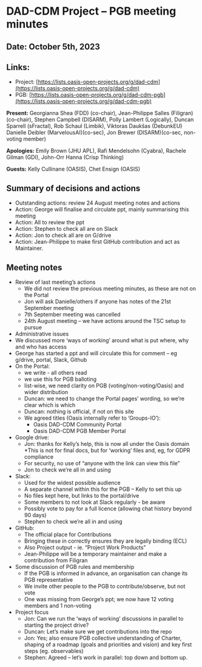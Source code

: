# DAD-CDM Project –  PGB meeting minutes
## Date: October 5th, 2023

## Links:
* Project: [https://lists.oasis-open-projects.org/g/dad-cdm](https://lists.oasis-open-projects.org/g/dad-cdm)
* PGB: [https://lists.oasis-open-projects.org/g/dad-cdm-pgb](https://lists.oasis-open-projects.org/g/dad-cdm-pgb)

**Present:** Georgianna Shea (FDD) (co-chair), Jean-Philippe Salles (Filigran) (co-chair), Stephen Campbell (DISARM), Polly Lambert (Logically), Duncan Sparrell (sFractal), Rob Schaul (Limbik), Viktoras Daukšas (DebunkEU)
Danielle Deibler (MarvelousAI)(co-sec), Jon Brewer (DISARM)(co-sec, non-voting member)

**Apologies:** Emily Brown (JHU APL), Rafi Mendelsohn (Cyabra), Rachele Gilman (GDI), John-Orr Hanna (Crisp Thinking)

**Guests:** Kelly Cullinane (OASIS), Chet Ensign (OASIS)


## Summary of decisions and actions
* Outstanding actions: review 24 August meeting notes and actions
* Action: George will finalise and circulate ppt, mainly summarising this meeting
* Action: All to review the ppt
* Action: Stephen to check all are on Slack
* Action: Jon to check all are on G/drive
* Action: Jean-Philippe to make first GitHub contribution and act as Maintainer.

## Meeting notes
* Review of last meeting’s actions
	* We did not review the previous meeting minutes, as these are not on the Portal
	* Jon will ask Danielle/others if anyone has notes of the 21st September meeting
	* 7th September meeting was cancelled
	* 24th August meeting – we have actions around the TSC setup to pursue
* Administrative issues
 * We discussed more ‘ways of working’ around what is put where, why and who has access
 * George has started a ppt and will circulate this for comment – eg g/drive, portal, Slack, Github
* On the Portal:
	* we write - all others read
	* we use this for PGB balloting
	* list-wise, we need clarity on PGB (voting/non-voting/Oasis) and wider distribution
	* Duncan: we need to change the Portal pages’ wording, so we’re clear which is which
	* Duncan: nothing is official, if not on this site
	* We agreed titles (Oasis internally refer to ‘Groups-IO’):
		* Oasis DAD-CDM Community Portal
		* Oasis DAD-CDM PGB Member Portal
* Google drive:
	* Jon: thanks for Kelly’s help, this is now all under the Oasis domain
	*This is not for final docs, but for ‘working’ files and, eg, for GDPR compliance
	* For security, no use of “anyone with the link can view this file”
	* Jon to check we’re all in and using
* Slack:
  * Used for the widest possible audience
  * A separate channel within this for the PGB – Kelly to set this up
  * No files kept here, but links to the portal/drive
  * Some members to not look at Slack regularly - be aware
  * Possibly vote to pay for a full licence (allowing chat history beyond 90 days)
  * Stephen to check we’re all in and using
* GitHub:
	* The official place for Contributions
	* Bringing these in correctly ensures they are legally binding (ECL)
	* Also Project output - ie. “Project Work Products”
	* Jean-Philippe will be a temporary maintainer and make a contribution from Filigran
* Some discussion of PGB rules and membership
	* If the PGB is informed in advance, an organisation can change its PGB representative
	* We invite other people to the PGB to contribute/observe, but not vote
	* One was missing from George’s ppt; we now have 12 voting members and 1 non-voting
* Project focus
	* Jon: Can we run the ‘ways of working’ discussions in parallel to starting the project drive?
	* Duncan: Let’s make sure we get contributions into the repo
	* Jon: Yes; also ensure PGB collective understanding of Charter, shaping of a roadmap (goals and priorities and vision) and key first steps (eg. observables)
	* Stephen: Agreed – let’s work in parallel: top down and bottom up.
